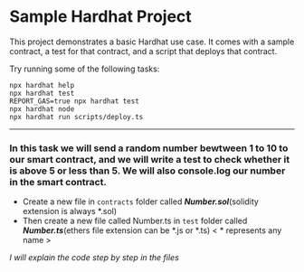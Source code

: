 # Sample Hardhat Project

This project demonstrates a basic Hardhat use case. It comes with a sample contract, a test for that contract, and a script that deploys that contract.

Try running some of the following tasks:

```shell
npx hardhat help
npx hardhat test
REPORT_GAS=true npx hardhat test
npx hardhat node
npx hardhat run scripts/deploy.ts
```
---
### **In this task we will send a random number bewtween 1 to 10 to our smart contract, and we will write a test to check whether it is above 5 or less than 5. We will also console.log our number in the smart contract.**

- Create a new file in `contracts` folder called ***Number.sol***(solidity extension is always *.sol)
- Then create a new file called Number.ts in `test` folder called ***Number.ts***(ethers file extension can be *.js or *.ts)  < * represents any name >

*I will explain the code step by step in the files*